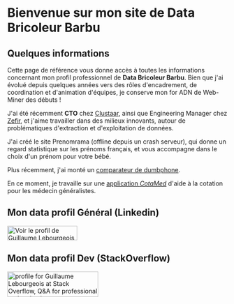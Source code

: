 <html>
<head>
  <meta http-equiv="Content-Type" content="text/html; charset=utf-8" />
  <meta name="viewport" content="width=device-width, user-scalable=no">
  <link type="text/css" rel="stylesheet" href="./style.css">
</head>
<body>
  <h1>Bienvenue sur mon site de Data Bricoleur Barbu</h1>
    <h2>Quelques informations</h2>
    <p>
      Cette page de référence vous donne accès à toutes les informations concernant mon profil professionnel de <strong>Data Bricoleur Barbu</strong>.
      Bien que j'ai évolué depuis quelques années vers des rôles d'encadrement, de coordination et d'animation d'équipes, je conserve mon for ADN de Web-Miner des débuts !
    </p>
    <p>
    J'ai été récemment <strong>CTO</strong> chez <a href="http://www.clustaar.com">Clustaar</a>, ainsi que Engineering Manager chez <a href="https://www.zefir.fr">Zefir</a>, et j'aime travailler dans des milieux innovants, autour de problématiques d'extraction et d'exploitation de données.
    </p>
    <p>
    J'ai créé le site Prenomrama (offline depuis un crash serveur), qui donne un regard statistique sur les prénoms français, et vous accompagne dans le choix d'un prénom pour votre bébé.
    </p>
    <p>
      Plus récemment, j'ai monté un <a href="https://www.dumbphone.net">comparateur de dumbphone</a>.
    </p>
    <p>
      En ce moment, je travaille sur une <a href="https://www.cotamed.fr">application <em>CotaMed</em></a> d'aide à la cotation pour les médecin généralistes.
    </p>
    <h2>Mon data profil Général (Linkedin)</h2>
    <p>
    <a href="http://fr.linkedin.com/pub/guillaume-lebourgeois/16/173/65a">          
    <img src="http://www.linkedin.com/img/webpromo/btn_myprofile_160x33_fr_FR.png?locale=" width="160" height="33" border="0" alt="Voir le profil de Guillaume Lebourgeois sur LinkedIn">
    </a>
    </p>
    <h2>Mon data profil Dev (StackOverflow)</h2>
    <p>
      <a href="http://stackoverflow.com/users/395681/guillaume-lebourgeois"><img src="http://stackoverflow.com/users/flair/395681.png" width="208" height="58" alt="profile for Guillaume Lebourgeois at Stack Overflow, Q&amp;A for professional and enthusiast programmers" title="profile for Guillaume Lebourgeois at Stack Overflow, Q&amp;A for professional and enthusiast programmers"></a>
    </p>
</body>
</html>

